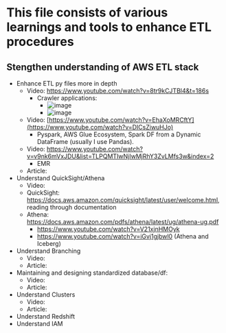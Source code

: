 # This file consists of various learnings and tools to enhance ETL procedures

## Stengthen understanding of AWS ETL stack

- Enhance ETL py files more in depth
   - Video: https://www.youtube.com/watch?v=8tr9kCJTBl4&t=186s
     - Crawler applications:
       - ![image](https://github.com/EthanNorton/ETL-AWS/assets/86625413/d2ba6ae2-21c8-455b-a759-beb68e8ffabc)
       - ![image](https://github.com/EthanNorton/ETL-AWS/assets/86625413/b75207a0-f0a0-4ee4-ae65-a34933b3577e)
   - Video: [https://www.youtube.com/watch?v=EhaXoMRCftY](https://www.youtube.com/watch?v=DICsZiwuHJo)
     - Pyspark, AWS Glue Ecosystem, Spark DF from a Dynamic DataFrame (usually I use Pandas).
   - Video: https://www.youtube.com/watch?v=v9nk6mVxJDU&list=TLPQMTIwNjIwMjRhY3ZvLMfs3w&index=2
     - EMR
   - Article:
- Understand QuickSight/Athena
   - Video:
   - QuickSight: https://docs.aws.amazon.com/quicksight/latest/user/welcome.html, reading through documentation
   - Athena: https://docs.aws.amazon.com/pdfs/athena/latest/ug/athena-ug.pdf
      - https://www.youtube.com/watch?v=V21xjnHMOyk
      - https://www.youtube.com/watch?v=iGvj1gjbwl0 (Athena and Iceberg)
 - Understand Branching
   - Video:
   - Article:
 - Maintaining and designing standardized database/df:
   - Video:
   - Article:
- Understand Clusters
   - Video:
   - Article:
- Understand Redshift
- Understand IAM
